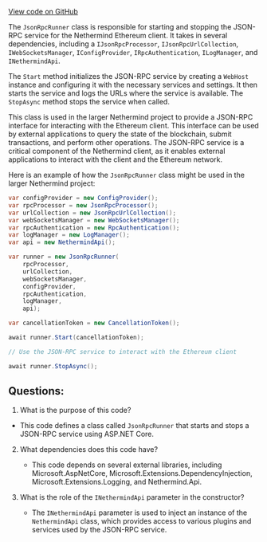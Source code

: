 [View code on GitHub](https://github.com/NethermindEth/nethermind/src/Nethermind/Nethermind.Runner/Ethereum/JsonRpcRunner.cs)

The `JsonRpcRunner` class is responsible for starting and stopping the JSON-RPC service for the Nethermind Ethereum client. It takes in several dependencies, including a `IJsonRpcProcessor`, `IJsonRpcUrlCollection`, `IWebSocketsManager`, `IConfigProvider`, `IRpcAuthentication`, `ILogManager`, and `INethermindApi`. 

The `Start` method initializes the JSON-RPC service by creating a `WebHost` instance and configuring it with the necessary services and settings. It then starts the service and logs the URLs where the service is available. The `StopAsync` method stops the service when called.

This class is used in the larger Nethermind project to provide a JSON-RPC interface for interacting with the Ethereum client. This interface can be used by external applications to query the state of the blockchain, submit transactions, and perform other operations. The JSON-RPC service is a critical component of the Nethermind client, as it enables external applications to interact with the client and the Ethereum network. 

Here is an example of how the `JsonRpcRunner` class might be used in the larger Nethermind project:

```csharp
var configProvider = new ConfigProvider();
var rpcProcessor = new JsonRpcProcessor();
var urlCollection = new JsonRpcUrlCollection();
var webSocketsManager = new WebSocketsManager();
var rpcAuthentication = new RpcAuthentication();
var logManager = new LogManager();
var api = new NethermindApi();

var runner = new JsonRpcRunner(
    rpcProcessor,
    urlCollection,
    webSocketsManager,
    configProvider,
    rpcAuthentication,
    logManager,
    api);

var cancellationToken = new CancellationToken();

await runner.Start(cancellationToken);

// Use the JSON-RPC service to interact with the Ethereum client

await runner.StopAsync();
```
## Questions: 
 1. What is the purpose of this code?
   - This code defines a class called `JsonRpcRunner` that starts and stops a JSON-RPC service using ASP.NET Core.

2. What dependencies does this code have?
   - This code depends on several external libraries, including Microsoft.AspNetCore, Microsoft.Extensions.DependencyInjection, Microsoft.Extensions.Logging, and Nethermind.Api.

3. What is the role of the `INethermindApi` parameter in the constructor?
   - The `INethermindApi` parameter is used to inject an instance of the `NethermindApi` class, which provides access to various plugins and services used by the JSON-RPC service.